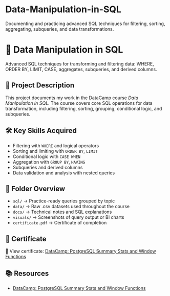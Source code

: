 # Data-Manipulation-in-SQL
Documenting and practicing advanced SQL techniques for filtering, sorting, aggregating, subqueries, and data transformations.

# 🧪 Data Manipulation in SQL

Advanced SQL techniques for transforming and filtering data: WHERE, ORDER BY, LIMIT, CASE, aggregates, subqueries, and derived columns.

## 🎯 Project Description
This project documents my work in the DataCamp course *Data Manipulation in SQL*. The course covers core SQL operations for data transformation, including filtering, sorting, grouping, conditional logic, and subqueries.

## 🛠️ Key Skills Acquired
- Filtering with `WHERE` and logical operators
- Sorting and limiting with `ORDER BY`, `LIMIT`
- Conditional logic with `CASE WHEN`
- Aggregation with `GROUP BY`, `HAVING`
- Subqueries and derived columns
- Data validation and analysis with nested queries

## 📁 Folder Overview
- `sql/` → Practice-ready queries grouped by topic
- `data/` → Raw .csv datasets used throughout the course
- `docs/` → Technical notes and SQL explanations
- `visuals/` → Screenshots of query output or BI charts
- `certificate.pdf` → Certificate of completion

## 📄 Certificate

🔗 View certificate: [DataCamp: PostgreSQL Summary Stats and Window Functions](https://www.datacamp.com/statement-of-accomplishment/course/b49ec92177e3c2ecced4c000c84dbbff12ccfbb8?raw=1)

## 📚 Resources

- [DataCamp: PostgreSQL Summary Stats and Window Functions](https://app.datacamp.com/learn/courses/functions-for-manipulating-data-in-postgresql)
